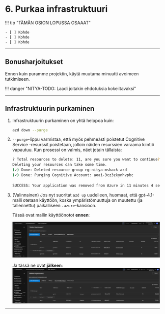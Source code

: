 <!--
CO_OP_TRANSLATOR_METADATA:
{
  "original_hash": "6539a34c770f3ceff282370d72ee74dc",
  "translation_date": "2025-09-24T22:45:34+00:00",
  "source_file": "workshop/docs/instructions/6-Teardown-Infrastructure.md",
  "language_code": "fi"
}
-->
# 6. Purkaa infrastruktuuri

!!! tip "TÄMÄN OSION LOPUSSA OSAAAT"

    - [ ] Kohde
    - [ ] Kohde
    - [ ] Kohde

---

## Bonusharjoitukset

Ennen kuin puramme projektin, käytä muutama minuutti avoimeen tutkimiseen.

!!! danger "NITYA-TODO: Laadi joitakin ehdotuksia kokeiltavaksi"

---

## Infrastruktuurin purkaminen

1. Infrastruktuurin purkaminen on yhtä helppoa kuin:

      ```bash title="" linenums="0"
      azd down --purge
      ```
1. `--purge`-lippu varmistaa, että myös pehmeästi poistetut Cognitive Service -resurssit poistetaan, jolloin näiden resurssien varaama kiintiö vapautuu. Kun prosessi on valmis, näet jotain tällaista:

      ```bash title="" linenums="0"
      ? Total resources to delete: 11, are you sure you want to continue? Yes
      Deleting your resources can take some time.
      (✓) Done: Deleted resource group rg-nitya-mshack-azd
      (✓) Done: Purging Cognitive Account: aoai-3cz3zkynhvpbc

      SUCCESS: Your application was removed from Azure in 11 minutes 4 seconds.
      ```

1. (Valinnainen) Jos nyt suoritat `azd up` uudelleen, huomaat, että gpt-4.1-malli otetaan käyttöön, koska ympäristömuuttuja on muutettu (ja tallennettu) paikalliseen `.azure`-kansioon.

      Tässä ovat mallin käyttöönotot **ennen**:

      ![Alkuperäinen](../../../../../translated_images/14-deploy-initial.30e4cf1c29b587bc86efd11a0dd0b6ee6bec92ae4425860272179121951bd917.fi.png)

      Ja tässä ne ovat **jälkeen**:
      ![Uusi](../../../../../translated_images/14-deploy-new.f7f3c355a3cf7299572bca5941cfeec14090237cd3d20310e347f27564089379.fi.png)

---

